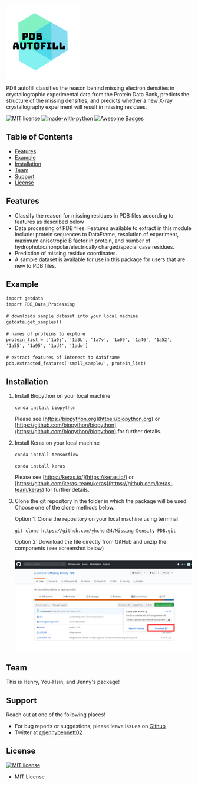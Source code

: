 ![Logo](doc/Logo.png "Logo")

PDB autofill classifies the reason behind missing electron densities in crystallographic experimental data from the Protein Data Bank, predicts the structure of the missing densities, and predicts whether a new X-ray crystallography experiment will result in missing residues.

[![MIT license](https://img.shields.io/badge/License-MIT-blue.svg)](https://lbesson.mit-license.org/)
[![made-with-python](https://img.shields.io/badge/Made%20with-Python-1f425f.svg)](https://www.python.org/)
[![Awesome Badges](https://img.shields.io/badge/badges-awesome-green.svg)](https://github.com/Naereen/badges)


## Table of Contents

<!--ts-->
  * [Features](#features)
  * [Example](#example)
  * [Installation](#installation)
  * [Team](#team)
  * [Support](#support)
  * [License](#license)
<!--te-->


## Features

* Classify the reason for missing residues in PDB files according to features as described below
* Data processing of PDB files. Features available to extract in this module include: protein sequences to DataFrame, resolution of experiment, maximum anisotropic B factor in protein, and number of hydrophobic/nonpolar/electrically charged/special case residues.
* Prediction of missing residue coordinates.
* A sample dataset is available for use in this package for users that are new to PDB files.


## Example
```
import getdata
import PDB_Data_Processing

# downloads sample dataset into your local machine
getdata.get_samples()

# names of proteins to explore
protein_list = ['1a0j', '1a3b', '1a7v', '1a09', '1a46', '1a52', '1a55', '1a95', '1ad4', '1adw']

# extract features of interest to dataframe
pdb.extracted_features('small_sample/', protein_list)

```


## Installation
1. Install Biopython on your local machine

    `conda install biopython`

    Please see [https://biopython.org](https://biopython.org) or [https://github.com/biopython/biopython](https://github.com/biopython/biopython) for further details.

2. Install Keras on your local machine

    `conda install tensorflow`

    `conda install keras`

    Please see [https://keras.io/](https://keras.io/) or [https://github.com/keras-team/keras](https://github.com/keras-team/keras) for further details.

3. Clone the git repository in the folder in which the package will be used. Choose one of the clone methods below.

    Option 1: Clone the repository on your local machine using terminal

    `git clone https://github.com/yhchen24/Missing-Density-PDB.git`

    Option 2: Download the file directly from GitHub and unzip the components (see screenshot below)
![install_instructions](doc/install_instructions.PNG "install_instructions")


## Team
This is Henry, You-Hsin, and Jenny's package!

## Support
Reach out at one of the following places!
* For bug reports or suggestions, please leave issues on [Github](https://github.com/yhchen24/Missing-Density-PDB)
* Twitter at [@jennybennett02](https://twitter.com/jennybennett02)

## License
[![MIT license](https://img.shields.io/badge/License-MIT-blue.svg)](https://lbesson.mit-license.org/)
* MIT License

